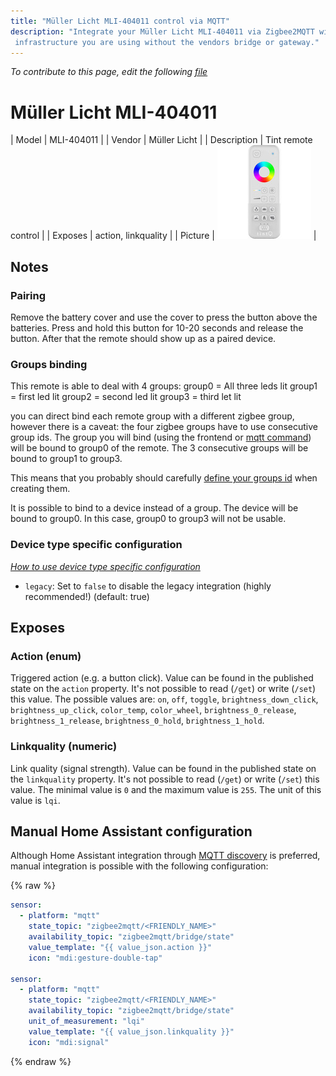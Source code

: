 ```yaml
---
title: "Müller Licht MLI-404011 control via MQTT"
description: "Integrate your Müller Licht MLI-404011 via Zigbee2MQTT with whatever smart home
 infrastructure you are using without the vendors bridge or gateway."
---
```


*To contribute to this page, edit the following
[file](https://github.com/Koenkk/zigbee2mqtt.io/blob/master/docs/devices/MLI-404011.md)*

# Müller Licht MLI-404011

| Model | MLI-404011  |
| Vendor  | Müller Licht  |
| Description | Tint remote control |
| Exposes | action, linkquality |
| Picture | ![Müller Licht MLI-404011](../images/devices/MLI-404011.jpg) |

## Notes


### Pairing
Remove the battery cover and use the cover to press the button above the batteries.
Press and hold this button for 10-20 seconds and release the button.
After that the remote should show up as a paired device.

### Groups binding
This remote is able to deal with 4 groups:
group0 = All three leds lit
group1 = first led lit
group2 = second led lit
group3 = third let lit

you can direct bind each remote group with a different zigbee group, however there is a caveat: the four zigbee groups have to use consecutive group ids.
The group you will bind (using the frontend or [mqtt command](../information/binding.html)) will be bound to group0 of the remote.
The 3 consecutive groups will be bound to group1 to group3.

This means that you probably should carefully [define your groups id](../information/mqtt_topics_and_message_structure.html#zigbee2mqttbridgeconfigadd_group)  when creating them.

It is possible to bind to a device instead of a group. The device will be bound to group0.
In this case, group0 to group3 will not be usable.

### Device type specific configuration
*[How to use device type specific configuration](../information/configuration.md)*

* `legacy`: Set to `false` to disable the legacy integration (highly recommended!) (default: true)



## Exposes

### Action (enum)
Triggered action (e.g. a button click).
Value can be found in the published state on the `action` property.
It's not possible to read (`/get`) or write (`/set`) this value.
The possible values are: `on`, `off`, `toggle`, `brightness_down_click`, `brightness_up_click`, `color_temp`, `color_wheel`, `brightness_0_release`, `brightness_1_release`, `brightness_0_hold`, `brightness_1_hold`.

### Linkquality (numeric)
Link quality (signal strength).
Value can be found in the published state on the `linkquality` property.
It's not possible to read (`/get`) or write (`/set`) this value.
The minimal value is `0` and the maximum value is `255`.
The unit of this value is `lqi`.

## Manual Home Assistant configuration
Although Home Assistant integration through [MQTT discovery](../integration/home_assistant) is preferred,
manual integration is possible with the following configuration:


{% raw %}
```yaml
sensor:
  - platform: "mqtt"
    state_topic: "zigbee2mqtt/<FRIENDLY_NAME>"
    availability_topic: "zigbee2mqtt/bridge/state"
    value_template: "{{ value_json.action }}"
    icon: "mdi:gesture-double-tap"

sensor:
  - platform: "mqtt"
    state_topic: "zigbee2mqtt/<FRIENDLY_NAME>"
    availability_topic: "zigbee2mqtt/bridge/state"
    unit_of_measurement: "lqi"
    value_template: "{{ value_json.linkquality }}"
    icon: "mdi:signal"
```
{% endraw %}


